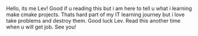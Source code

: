 Hello, its me Lev!
Good if u reading this but i am here to tell u what i learning make cmake projects.
Thats hard part of my IT learning journey but i love take problems and destroy them. Good luck Lev. Read this another time when u will get job.
See you!
